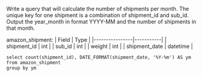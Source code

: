 Write a query that will calculate the number of shipments per month. 
The unique key for one shipment is a combination of shipment_id and sub_id. 
Output the year_month in format YYYY-MM and the number of shipments in that month.

amazon_shipment:
| Field          | Type      |
|----------------|-----------|
| shipment_id    | int       |
| sub_id         | int       |
| weight         | int       |
| shipment_date  | datetime  |

```
select count(shipment_id), DATE_FORMAT(shipment_date, '%Y-%m') AS ym
from amazon_shipment
group by ym
```
